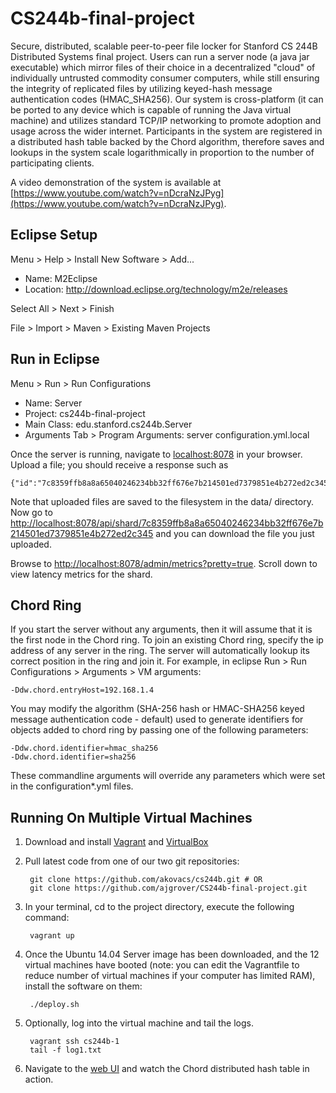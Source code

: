 CS244b-final-project
====================

Secure, distributed, scalable peer-to-peer file locker for Stanford CS 244B Distributed Systems final project. Users can run a server node (a java jar executable) which mirror files of their choice in a decentralized "cloud" of individually untrusted commodity consumer computers, while still ensuring the integrity of replicated files by utilizing keyed-hash message authentication codes (HMAC_SHA256). Our system is cross-platform (it can be ported to any device which is capable of running the Java virtual machine) and utilizes standard TCP/IP networking to promote adoption and usage across the wider internet. Participants in the system are registered in a distributed hash table backed by the Chord algorithm, therefore saves and lookups in the system scale logarithmically in proportion to the number of participating clients.

A video demonstration of the system is available at [https://www.youtube.com/watch?v=nDcraNzJPyg](https://www.youtube.com/watch?v=nDcraNzJPyg).

## Eclipse Setup

Menu > Help > Install New Software > Add...

* Name: M2Eclipse
* Location: http://download.eclipse.org/technology/m2e/releases

Select All > Next > Finish

File > Import > Maven > Existing Maven Projects

## Run in Eclipse
Menu > Run > Run Configurations

* Name: Server
* Project: cs244b-final-project
* Main Class: edu.stanford.cs244b.Server
* Arguments Tab > Program Arguments: server configuration.yml.local

Once the server is running, navigate to [localhost:8078](http://localhost:8078) in your browser. Upload a file; you should receive a response such as

    {"id":"7c8359ffb8a8a65040246234bb32ff676e7b214501ed7379851e4b272ed2c345","shard":"6d3779b1","sha256":"4bee078a72d4e5b6252f5510123e786d134fd321fd220d28351962641315e6eb","filename":"icon.png","filetype":"image/png"}

 Note that uploaded files are saved to the filesystem in the data/ directory. Now go to [http://localhost:8078/api/shard/7c8359ffb8a8a65040246234bb32ff676e7b214501ed7379851e4b272ed2c345](http://localhost:8078/api/shard/7c8359ffb8a8a65040246234bb32ff676e7b214501ed7379851e4b272ed2c345) and you can download the file you just uploaded.

Browse to [http://localhost:8078/admin/metrics?pretty=true](http://localhost:8078/admin/metrics?pretty=true). Scroll down to view latency metrics for the shard.

## Chord Ring ##
If you start the server without any arguments, then it will assume that it is the first node in the Chord ring. To join an existing Chord ring, specify the ip address of any server in the ring. The server will automatically lookup its correct position in the ring and join it. For example, in eclipse Run > Run Configurations > Arguments > VM arguments:

    -Ddw.chord.entryHost=192.168.1.4

You may modify the algorithm (SHA-256 hash or HMAC-SHA256 keyed message authentication code - default) used to generate identifiers for objects added to chord ring by passing one of the following parameters:

    -Ddw.chord.identifier=hmac_sha256
    -Ddw.chord.identifier=sha256

These commandline arguments will override any parameters which were set in the configuration*.yml files.

## Running On Multiple Virtual Machines ##
1. Download and install [Vagrant](https://www.vagrantup.com/downloads.html) and [VirtualBox](https://www.virtualbox.org/wiki/Downloads)
2. Pull latest code from one of our two git repositories:

        git clone https://github.com/akovacs/cs244b.git # OR
        git clone https://github.com/ajgrover/CS244b-final-project.git

3. In your terminal, cd to the project directory, execute the following command:

        vagrant up

4. Once the Ubuntu 14.04 Server image has been downloaded, and the 12 virtual machines have booted (note: you can edit the Vagrantfile to reduce number of virtual machines if your computer has limited RAM), install the software on them:

        ./deploy.sh

5. Optionally, log into the virtual machine and tail the logs.

        vagrant ssh cs244b-1
        tail -f log1.txt

6. Navigate to the [web UI](http://localhost:8080) and watch the Chord distributed hash table in action.
